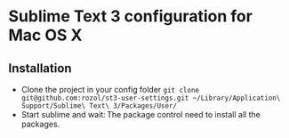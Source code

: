 # Sublime Text 3 configuration for Mac OS X

## Installation

- Clone the project in your config folder `git clone git@github.com:rozol/st3-user-settings.git ~/Library/Application\ Support/Sublime\ Text\ 3/Packages/User/`
- Start sublime and wait: The package control need to install all the packages.